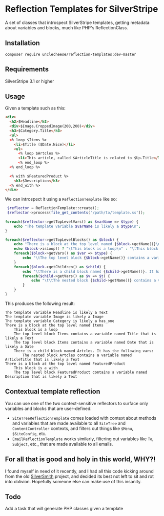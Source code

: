 # Reflection Templates for SilverStripe
A set of classes that introspect SilverStripe templates, getting metadata about variables and blocks, much like PHP's ReflectionClass.

## Installation
`composer require unclecheese/reflection-templates:dev-master`

## Requirements
SilverStripe 3.1 or higher

## Usage

Given a template such as this:
```html
<div>
  <h2>$Headline</h2>
  <div>$Image.CroppedImage(200,200)</div>
  <h3>$Category.Title</h3>
  <ul>
  <% loop $Items %>
    <li>$Title ($Date.Nice)</li>
    <ul>
      <% loop $Artcles %>
      <li>This article, called $ArticleTitle is related to $Up.Title</li>
      <% end_loop %>
  <% end_loop %>
  
  <% with $FeaturedProduct %>
    <h3>$Description</h3>
  <% end_with %>
</div>
```
We can introspect it using a `ReflectionTemplate` like so:

```php
 $reflector = ReflectionTemplate::create();
 $reflector->process(file_get_contents('/path/to/template.ss'));
  
foreach($reflector->getTopLevelVars() as $varName => $type) {
	echo "The template variable $varName is likely a $type\n";
}

foreach($reflector->getTopLevelBlocks() as $block) {
	echo "There is a block at the top level named {$block->getName()}\n";
	echo $block->isLoop() ? "\tThis block is a loop\n" : "\tThis block is a with\n";
	foreach($block->getVars() as $var => $type) {
		echo "\tThe top level block {$block->getName()} contains a variable named $var that is likely a $type\n";
	}
	foreach($block->getChildren() as $child) {
		echo "\tThere is a child block named {$child->getName()}. It has the following vars:\n";
		foreach($child->getVars() as $v => $t) {
			echo "\t\tThe nested block {$child->getName()} contains a variable named $v that is likely a $t\n";
		}
	}
}	 	
```
This produces the following result:

```
The template variable Headline is likely a Text
The template variable Image is likely a Image
The template variable Category is likely a has_one
There is a block at the top level named Items
	This block is a loop
	The top level block Items contains a variable named Title that is likely a Text
	The top level block Items contains a variable named Date that is likely a Date
	There is a child block named Artcles. It has the following vars:
		The nested block Artcles contains a variable named ArticleTitle that is likely a Text
There is a block at the top level named FeaturedProduct
	This block is a with
	The top level block FeaturedProduct contains a variable named Description that is likely a Text
```

## Contextual template reflection

You can use one of the two context-sensitive reflectors to surface only variables and blocks that are user-defined.

* `SiteTreeReflectionTemplate` comes loaded with context about methods and variables that are made available to all `SiteTree` and `ContentController` contexts, and filters out things like `$Menu`, `$SiteConfig`, etc.
* `EmailReflectionTemplate` works similarly, filtering out variables like `To`, `Subject`, etc., that are made available to all emails.
 
## For all that is good and holy in this world, WHY?!

I found myself in need of it recently, and I had all this code kicking around from the old [SilverSmith](http://github.com/unclecheese/SilverSmith) project, and decided its best not left to sit and rot into oblivion. Hopefully someone else can make use of this insanity.

## Todo

Add a task that will generate PHP classes given a template

